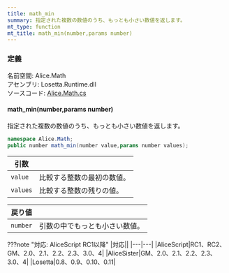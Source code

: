 ```yaml
---
title: math_min
summary: 指定された複数の数値のうち、もっとも小さい数値を返します。
mt_type: function
mt_title: math_min(number,params number)
---
```


### 定義
名前空間: Alice.Math<br/>
アセンブリ: Losetta.Runtime.dll<br/>
ソースコード: [Alice.Math.cs](https://github.com/WSOFT-Project/Losetta/blob/master/Losetta.Runtime/Alice.Math.cs)

#### math_min(number,params number)

指定された複数の数値のうち、もっとも小さい数値を返します。

```cs title="AliceScript"
namespace Alice.Math;
public number math_min(number value,params number values);
```

|引数| |
|-|-|
|`value`|比較する整数の最初の数値。|
|`values`|比較する整数の残りの値。|

|戻り値| |
|-|-|
|`number`|引数の中でもっとも小さい数値。|

???note "対応: AliceScript RC1以降"
    |対応||
    |---|---|
    |AliceScript|RC1、RC2、GM、2.0、2.1、2.2、2.3、3.0、4|
    |AliceSister|GM、2.0、2.1、2.2、2.3、3.0、4|
    |Losetta|0.8、0.9、0.10、0.11|
